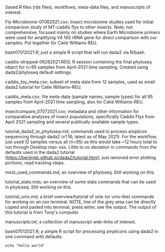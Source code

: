 Saved R files (rds files), workflows, meta-data files, and manuscripts of interest.

Fly-Microbiome-07062021.csv; Insect microbiome studies used for initial comparison study of MT-caddis flys to other insects. Note, not comprehensive, focused mainly on studies where Earth Microbiome primers were used for amplifying V4 16S rRNA gene for direct comparison with our samples. Put together for Catie Williams REU.

bash07012021.R; just a simple R script that will run dada2 via R/bash. 

caddis-stripped-06262021.RDS; R session containing the final phyloseq object for n=95 samples from April-2021 time sampling. Created using dada2/phyloseq default settings.

caddis_toy_meta.csv; subset of meta data from 12 samples, used as small dada2 tutorial for Catie Williams-REU.

caddis_meta.csv; file meta-data (sample names, sample types) for all 95 samples from April-2021 time sampling, also for Catie Williams-REU.

insectcompare_07072021.csv; metadata and other information for comparative analyses of insect populations, specifically Caddis Flys from April 2021 sampling and several publically available sample types.

tutorial_dada2_to_phyloseq.md; commands used to process amplicon sequencing through dada2 (v1.16; latest as of May 2021). For the workflow, just used 12 samples
versus all (n=95) as this would take ~12 hours total to run through Desktop mac-osx.
Little to no deviation in commands from the defaults used in the dada2 tutorial (https://benjjneb.github.io/dada2/tutorial.html), just removed error plotting portions, read tracking steps.

most_used_commands.md; an overview of phyloseq. Still working on this.

tutorial_stats.mds; an overview of some stats commands that can be used in phyloseq. Still working on this.

tutorial_unix.md; a brief overview/tutorial of unix (or unix-like) commands for working on an osx terminal. NOTE, line of the grey area can be directly copied and 
pasted into terminal, press enter, see the output. The output of this tutorial is from Tony's computer.

manuscripts.txt; a collection of manuscript web-links of interest.

bash07012021.R; a simple R script for processing amplicons using dada2 in one command with defaults. 

```
echo "hello world"
```

